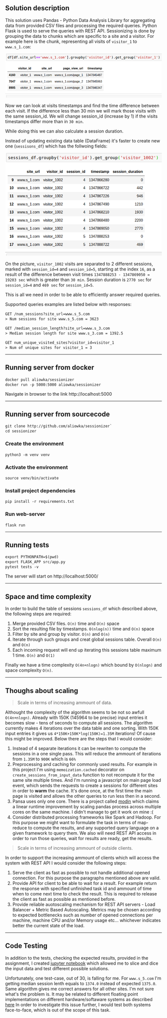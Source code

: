 ## Solution description ##
This solution uses Pandas - Python Data Analysis Library for aggregating data from provided CSV files and processing the required queries. 
Python Flask is used to serve the queries with REST API.
Sessionizing is done by grouping the data to chunks which are specific to a site and a visitor. For example here is the chunk, representing all visits of `visitor_1` to `www.s_1.com`:

![site visitor visits](https://github.com/aliowka/sessionizer/blob/master/static/imgs/site_visito_visits.png)

Now we can look at visits timestamps and find the time difference between each visit. If the difference less than 30 min we will mark those visits with the same session_id. We will change session_id (increase by 1) if the visits timestamps differ more than in `30 min`.

While doing this we can also calculate a session duration.

Instead of updating existing data table (DataFrame) it's faster to create new one (`sessisons_df`) which has the follwoing fields:

![sessionized](https://github.com/aliowka/sessionizer/blob/master/static/imgs/sessionizing.png)

On the picture, `visitor_1002` visits are separated to 2 different sessions, marked with `session_id=4` and `session_id=5`, starting at the index `16`, as a result of the difference between visit times `1347888253 - 1347869050 = 19203 sec` which is greater than `30 min`. Session duration is `2770 sec` for `session_id=4` and `469 sec` for `session_id=5`.

This is all we need in order to be able to efficiently answer required queries.

Supported queries examples are listed below with responses:
```
GET /num_sessions?site_url=www.s_5.com
> Num sessions for site www.s_5.com = 3623
```

```
GET /median_session_length?site_url=www.s_3.com
> Median session length for site www.s_3.com = 1392.5
```

```
GET num_unique_visited_sites?visitor_id=visitor_1
> Num of unique sites for visitor_1 = 3
```

---


## Running server from docker ##
```
docker pull aliowka/sessionizer
docker run -p 5000:5000 aliowka/sessionizer
```
Navigate in browser to the link http://localhost:5000

---

## Running server from sourcecode ##
```
git clone http://github.com/aliowka/sessionizer`
cd sessionizer
```

### Create the environment ###
```
python3 -m venv venv
```

### Activate the environment ###
```
source venv/bin/activate
```

### Install project dependencies ###
```
pip install -r requirements.txt
```

### Run web-server ###
```
flask run
```

---

## Running tests ##
```
export PYTHONPATH=$(pwd)
export FLASK_APP src/app.py
pytest tests -v
```

The server will start on http://localhost:5000/ 

---

## Space and time complexity ##

In order to build the table of sessions `sessions_df` which described above, the following steps are required:
 1. Merge provided CSV files. `O(n)` time and `O(n)` space
 2. Sort the resulting file by timestamps. `O(nlog(n))` time and `O(n)` space
 3. Filter by site and group by visitor. `O(n)` and `O(n)`
 4. Iterate through such groups and creat global sessions table. Overall `O(n)` and `O(n)`
 5. Each incoming request will end up iterating this sessions table maximum 1 time. `O(n)` and `O(1)`

Finally we have a time complexity `O(4n+nlogn)` which bound by `O(nlogn)` and space complexity `O(n)`.


---

## Thoughs about scaling ##
>Scale in terms of increasing ammount of data.

Althought the complexity of the algorithm seems to be not so awfull `O(4n+nlogn)`. Already with 150K (145964 to be precise) input entries it becomes slow - tens of seconds to compute all sessions. 
The algorithm currently makes 4 iterations over the data table and one sorting. With 150K input entries it gives us `4*150K+150K*log(150K)=1.35M` iterations! 
Of cause this might be improved. Below there are the steps that I would consider:
1. Instead of 4 separate iterations it can be rewriten to compute the sessions in a one single pass. 
This will reduce the ammount of iterations from `1.35M` to `900K` which is `66%`
2. Preprocessing and caching for commonly used results. For example in this project I'm using `memoization.cached` decorator on `create_sessions_from_input_data` function to not recompute it for the same site multiple times. And I'm running a javascript on main page load event, which sends the requests to create a sessions for different sites in order to __warm__ the cache. It's done once, at the first time the main page is visited and allows the other queries to run less then in a second.
3. Pansa uses only one core. There is a project called [modin](https://github.com/modin-project/modin) which claims a linear runtime improvement by scaling pandas process across multiple cores on the same machine. I didn't manage to get it work on mine :(
4. Consider distributed processing frameworks like Spark and Hadoop. For this purpose we might want to formulate the task in terms of map-reduce to compute the results, and any supported query language on a given framework to query them. We also will need REST API access in order to run those queries, wait for results are ready, get the results.

> Scale in terms of increasing ammount of outside clients.

In order to support the increasing ammount of clients which will access the system with REST API I would consider the following steps:
1. Serve the client as fast as possible to not handle additional opened connection. For this purpose the paragraphs mentioned above are valid.
2. Provide API for client to be able to wait for a result. For example return the response with specified unfinished task id and ammount of time when to come next time to check the result. This is required to release the client as fast as possible as mentioned before.
3. Provide reliable auotoscaling mechanism for REST API servers - Load Balancer + Metric Based Autoscaling. Metrics may be chosen according to expected bottlenecks such as number of opened connections per machine, machine CPU and/or Memory usage etc... whichever indicates better the current state of the load.

---
## Code Testing ##
In addition to the tests, checking the expected results, provided in the assignment, I created [jupyter notebook](https://github.com/aliowka/sessionizer/blob/master/playground.ipynb) which allowed me to slice and dice the input data and test different possible solutions.

Unfortunately, one test-case, out of 30, is falling for me.
For `www.s_5.com` I'm getting median session lenth equals to `1374.0` instead of expected `1375.0`. Same algorithm gives me correct answers for all other sites. I'm not sure what's the problem is. It may be related to different floating point implementations on different hardware/softaware systems as described [here](https://stackoverflow.com/a/53144736) In order to investigate this issue further, I would test both systems face-to-face, which is out of the scope of this task.

